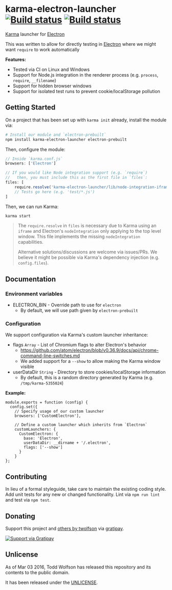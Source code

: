 # karma-electron-launcher [![Build status](https://travis-ci.org/twolfson/karma-electron-launcher.svg?branch=master)](https://travis-ci.org/twolfson/karma-electron-launcher) [![Build status](https://ci.appveyor.com/api/projects/status/urgpvcip7kl9q2ih?svg=true)](https://ci.appveyor.com/project/twolfson/karma-electron-launcher)

[Karma][] launcher for [Electron][]

This was written to allow for directly testing in [Electron][] where we might want `require` to work automatically

[Karma]: https://github.com/karma-runner/karma
[Electron]: https://github.com/atom/electron

**Features:**

- Tested via CI on Linux and Windows
- Support for Node.js integration in the renderer process (e.g. `process`, `require`, `__filename`)
- Support for hidden browser windows
- Support for isolated test runs to prevent cookie/localStorage pollution

## Getting Started
On a project that has been set up with `karma init` already, install the module via:

```bash
# Install our module and `electron-prebuilt`
npm install karma-electron-launcher electron-prebuilt
```

Then, configure the module:

```js
// Inside `karma.conf.js`
browsers: ['Electron']

// If you would like Node integration support (e.g. `require`)
//   then, you must include this as the first file in `files`:
files: [
    require.resolve('karma-electron-launcher/lib/node-integration-iframe.js'),
    // Tests go here (e.g. 'test/*.js')
]
```

Then, we can run Karma:

```bash
karma start
```

> The `require.resolve` in `files` is necessary due to Karma using an `iframe` and Electron's `nodeIntegration` only applying to the top level window. This file implements the missing `nodeIntegration` capabilities.
>
> Alternative solutions/discussions are welcome via issues/PRs. We believe it might be possible via Karma's dependency injection (e.g. `config.files`).

## Documentation
### Environment variables
- ELECTRON_BIN - Override path to use for `electron`
    - By default, we will use path given by `electron-prebuilt`

### Configuration
We support configuration via Karma's custom launcher inheritance:

- flags `Array` - List of Chromium flags to alter Electron's behavior
    - https://github.com/atom/electron/blob/v0.36.9/docs/api/chrome-command-line-switches.md
    - We added support for a `--show` to allow making the Karma window visible
- userDataDir `String` - Directory to store cookies/localStorage information
    - By default, this is a random directory generated by Karma (e.g. `/tmp/karma-5355024`)

**Example:**

```
module.exports = function (config) {
  config.set({
    // Specify usage of our custom launcher
    browsers: ['CustomElectron'],

    // Define a custom launcher which inherits from `Electron`
    customLaunchers: {
      CustomElectron: {
        base: 'Electron',
        userDataDir: __dirname + '/.electron',
        flags: ['--show']
      }
    }
};
```

## Contributing
In lieu of a formal styleguide, take care to maintain the existing coding style. Add unit tests for any new or changed functionality. Lint via `npm run lint` and test via `npm test`.

## Donating
Support this project and [others by twolfson][gratipay] via [gratipay][].

[![Support via Gratipay][gratipay-badge]][gratipay]

[gratipay-badge]: https://cdn.rawgit.com/gratipay/gratipay-badge/2.x.x/dist/gratipay.svg
[gratipay]: https://www.gratipay.com/twolfson/

## Unlicense
As of Mar 03 2016, Todd Wolfson has released this repository and its contents to the public domain.

It has been released under the [UNLICENSE][].

[UNLICENSE]: UNLICENSE
